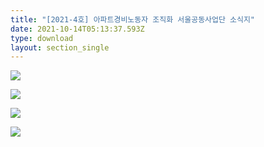 ```yaml
---
title: "[2021-4호] 아파트경비노동자 조직화 서울공동사업단 소식지"
date: 2021-10-14T05:13:37.593Z
type: download
layout: section_single
---
```

![](/uploads/4호-서울공동사업단소식지-최종_1.jpg)

![](/uploads/4호-서울공동사업단소식지-최종_2.jpg)

![](/uploads/4호-서울공동사업단소식지-최종_3.jpg)

![](/uploads/4호-서울공동사업단소식지-최종_4.jpg)
